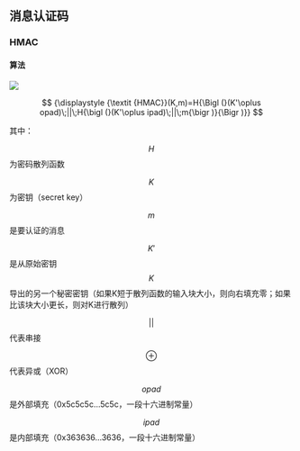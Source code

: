## 消息认证码

### HMAC

#### 算法

![](https://upload.wikimedia.org/wikipedia/commons/7/7f/SHAhmac.svg)

$$ {\displaystyle {\textit {HMAC}}(K,m)=H{\Bigl (}(K'\oplus opad)\;||\;H{\bigl (}(K'\oplus ipad)\;||\;m{\bigr )}{\Bigr )}} $$

其中：

$$H$$为密码散列函数

$$K$$为密钥（secret key）

$$m$$是要认证的消息

$$K'$$是从原始密钥$$K$$导出的另一个秘密密钥（如果K短于散列函数的输入块大小，则向右填充零；如果比该块大小更长，则对K进行散列）

$$||$$代表串接

$$\oplus$$代表异或（XOR）

$$opad$$是外部填充（0x5c5c5c…5c5c，一段十六进制常量）

$$ipad$$是内部填充（0x363636…3636，一段十六进制常量）

